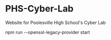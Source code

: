 # PHS-Cyber-Lab
Website for Poolesville High School's Cyber Lab

npm run --openssl-legacy-provider start